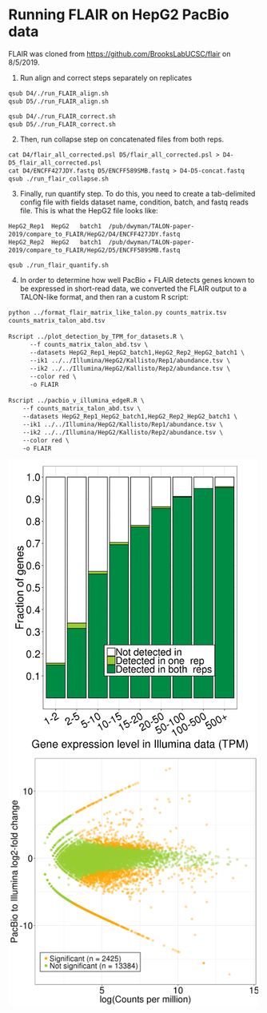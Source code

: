 # Running FLAIR on HepG2 PacBio data

FLAIR was cloned from https://github.com/BrooksLabUCSC/flair on 8/5/2019.

1. Run align and correct steps separately on replicates
```
qsub D4/./run_FLAIR_align.sh
qsub D5/./run_FLAIR_align.sh
```
```
qsub D4/./run_FLAIR_correct.sh
qsub D5/./run_FLAIR_correct.sh
```
2. Then, run collapse step on concatenated files from both reps.
```
cat D4/flair_all_corrected.psl D5/flair_all_corrected.psl > D4-D5_flair_all_corrected.psl
cat D4/ENCFF427JDY.fastq D5/ENCFF589SMB.fastq > D4-D5-concat.fastq
qsub ./run_flair_collapse.sh
```
3. Finally, run quantify step. To do this, you need to create a tab-delimited config file with fields dataset name, condition, batch, and fastq reads file. This is what the HepG2 file looks like:
```
HepG2_Rep1	HepG2	batch1	/pub/dwyman/TALON-paper-2019/compare_to_FLAIR/HepG2/D4/ENCFF427JDY.fastq
HepG2_Rep2	HepG2	batch1	/pub/dwyman/TALON-paper-2019/compare_to_FLAIR/HepG2/D5/ENCFF589SMB.fastq
```
```
qsub ./run_flair_quantify.sh
```

4. In order to determine how well PacBio + FLAIR detects genes known to be expressed in short-read data, we converted the FLAIR output to a TALON-like format, and then ran a custom R script:
```
python ../format_flair_matrix_like_talon.py counts_matrix.tsv counts_matrix_talon_abd.tsv

Rscript ../plot_detection_by_TPM_for_datasets.R \
      --f counts_matrix_talon_abd.tsv \
      --datasets HepG2_Rep1_HepG2_batch1,HepG2_Rep2_HepG2_batch1 \
      --ik1 ../../Illumina/HepG2/Kallisto/Rep1/abundance.tsv \
      --ik2 ../../Illumina/HepG2/Kallisto/Rep2/abundance.tsv \
      --color red \
      -o FLAIR

Rscript ../pacbio_v_illumina_edgeR.R \
    --f counts_matrix_talon_abd.tsv \
    --datasets HepG2_Rep1_HepG2_batch1,HepG2_Rep2_HepG2_batch1 \
    --ik1 ../../Illumina/HepG2/Kallisto/Rep1/abundance.tsv \
    --ik2 ../../Illumina/HepG2/Kallisto/Rep2/abundance.tsv \
    --color red \
    -o FLAIR
```
<img align="left" width="500" src="FLAIR/gene_detection_by_TPM.png">
<img align="left" width="500" src="FLAIR/edgeR_pacbio_illumina_gene_MA_plot.png">
